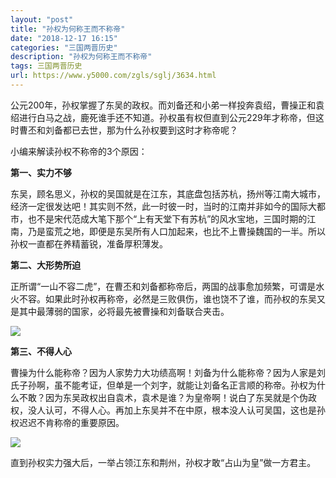 ```yaml
---
layout: "post"
title: "孙权为何称王而不称帝"
date: "2018-12-17 16:15"
categories: "三国两晋历史"
description: "孙权为何称王而不称帝"
tags: 三国两晋历史
url: https://www.y5000.com/zgls/sglj/3634.html
---
```






公元200年，孙权掌握了东吴的政权。而刘备还和小弟一样投奔袁绍，曹操正和袁绍进行白马之战，鹿死谁手还不知道。孙权虽有权但直到公元229年才称帝，但这时曹丕和刘备都已去世，那为什么孙权要到这时才称帝呢？

小编来解读孙权不称帝的3个原因：

**第一、实力不够**

东吴，顾名思义，孙权的吴国就是在江东，其底盘包括苏杭，扬州等江南大城市，经济一定很发达吧！其实则不然，此一时彼一时，当时的江南并非如今的国际大都市，也不是宋代范成大笔下那个“上有天堂下有苏杭”的风水宝地，三国时期的江南，乃是蛮荒之地，即便是东吴所有人口加起来，也比不上曹操魏国的一半。所以孙权一直都在养精蓄锐，准备厚积薄发。

**第二、大形势所迫**

正所谓“一山不容二虎”，在曹丕和刘备都称帝后，两国的战事愈加频繁，可谓是水火不容。如果此时孙权再称帝，必然是三败俱伤，谁也饶不了谁，而孙权的东吴又是其中最薄弱的国家，必将最先被曹操和刘备联合夹击。

**![](/uploads/allimg/161021/8-161021103133W4.PNG)**

****第三、不得人心****

曹操为什么能称帝？因为人家势力大功绩高啊！刘备为什么能称帝？因为人家是刘氏子孙啊，虽不能考证，但单是一个刘字，就能让刘备名正言顺的称帝。孙权为什么不敢？因为东吴政权出自袁术，袁术是谁？为皇帝啊！说白了东吴就是个伪政权，没人认可，不得人心。再加上东吴并不在中原，根本没人认可吴国，这也是孙权迟迟不肯称帝的重要原因。

**![](/uploads/allimg/161021/8-16102110311VA.PNG)**

直到孙权实力强大后，一举占领江东和荆州，孙权才敢“占山为皇”做一方君主。
